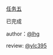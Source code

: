 [任务五](http://ife.baidu.com/task/detail?taskId=5)

已完成

author：[@lhg](https://github.com/kkmikako)

review: [@ylc395](https://github.com/ylc395)